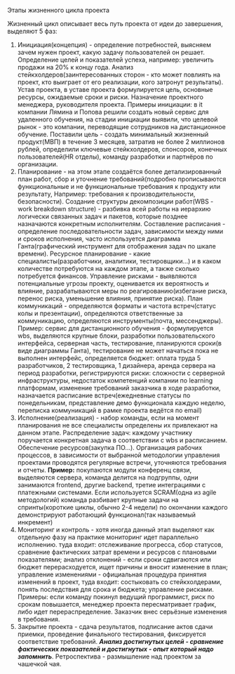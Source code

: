 Этапы жизненного цикла проекта 

Жизненный цикл описывает весь путь проекта от идеи до завершения, выделяют 5 фаз:
1) Инициация(концепция) - определение потребностей, выясняем зачем нужен проект, какую задачу пользователей он решает. Определение целей и показателей успеха, например: увеличить продажи на 20% к концу года. Анализ стейкхолдеров(заинтересованных сторон - кто может повлиять на проект, кто выиграет от его реализации, кого затронут результаты). Устав проекта, в уставе проекта формулируется цель, основные ресурсы, ожидаемые сроки и риски. Назначение проектного менеджера, руководителя проекта. Примеры инициации: в it компании Лямина и Попова решили создать новый сервис для удаленного обучения, на стадии инициации выявили, что целевой рынок - это компании, переводящие сотрудников на дистанционное обучение. Поставили цель - создать минимальный жизненный продукт(МВП) в течение 3 месяцев, затратив не более 2 миллионов рублей, определили ключевые стейкхолдеров, спонсоров, конечных пользователей(HR отделы), команду разработки и партнёров по организации.
2) Планирование - на этом этапе создаётся более детализированный план работ, сбор и уточнение требований(подробно прописываются функциональные и не функциональные требования к продукту или результату, Например: требования к производительности, безопасности). Создание структуры декомпозиции работ(WBS - work breakdown structure) - разбивка всей работы на иерархию логически связанных задач и пакетов, которые позднее назначаются конкретным исполнителям. Составление расписания - определение последовательности задач, зависимости между ними и сроков исполнения, часто используется диаграмма Ганта(графический инструмент для отображения задач по шкале времени). Ресурсное планирование - какие специалисты(разработчики, аналитики, тестировщики...) и в каком количестве потребуются на каждом этапе, а также сколько потребуется финансов. Управление рисками - выявляются потенциальные угрозы проекту, оценивается их вероятность и влияние, разрабатываются меры по реагированию(избегание риска, перенос риска, уменьшение влияния, принятие риска). План коммуникаций - определяются форматы и частота встреч(статус колы и презентации), определяются ответственные за коммуникацию, определяются инструменты(почта, мессенджеры). Пример: сервис для дистанционного обучения - формулируется wbs, выделяются крупные блоки, разработки пользовательского интерфейса, серверная часть, тестирование, планируются сроки(в виде диаграммы Ганта), тестирование не может начаться пока не выполнен интерфейс, определяется бюджет: оплата труда 5 разработчиков, 2 тестировщика, 1 дизайнера, аренда сервера на период разработки, регистрируются риски: сложности с серверной инфраструктуры, недостаток компетенций компании по learning платформам, изменение требований заказчика в ходе разработки, назначается расписание встреч(ежедневные статусы по понедельникам, представление демо функционала каждую неделю, переписка коммуникаций в рамке проекта ведётся по email)
3) Исполнение(реализация) - набор команды, если на момент планирования не все специалисты определены их привлекают на данном этапе. Распределение задач: каждому участнику поручается конкретная задача в соответствии с wbs и расписанием. Обеспечение ресурсов(закупка ПО...). Организация рабочих процессов, в зависимости от выбранной методологии управления проектами проводятся регулярные встречи, уточняются требования и отчеты. **Пример:** покупаются модули конференц связи, выделяются сервера, команда делится на подгруппы, одни занимаются frontend, другие backend, третие интеграциями с платежными системами. Если используется SCRAM(одна из agile методологий) команда разбивает крупные задачи на спринты(короткие циклы, обычно 2-4 недели) по окончании каждого демонстрируют работающий функционал(так называемый инкремент)
4) Мониторинг и контроль - хотя иногда данный этап выделяют как отдельную фазу на практике мониторинг идет параллельно исполнению. туда входит: отслеживание прогресса, сбор статусов, сравнение фактических затрат времени и ресурсов с плановыми показателями; анализ отклонений - если сроки сдвигаются или бюджет перерасходуется, ищет причины и вносит изменение в план; управление изменениями - официальная процедура принятия изменений в проект, туда входит: состыковать со стейкхолдерами, понять последствия для срока и бюджета; управление рисками. Примеры: если команду покинул ведущий программист, риск по срокам повышается, менеджер проекта пересматривает график, либо идет перераспределение. Заказчик внес серьёзные изменения в требования.
5) Закрытие проекта - сдача результатов, подписание актов сдачи приемки, проведение финального тестирования, фиксируется соответствие требований. ***Анализ достигнутых целей - сравнение фактических показателей и достигнутых - опыт который надо запомнить***. Ретроспектива - размышление над проектом за чашечкой чая.